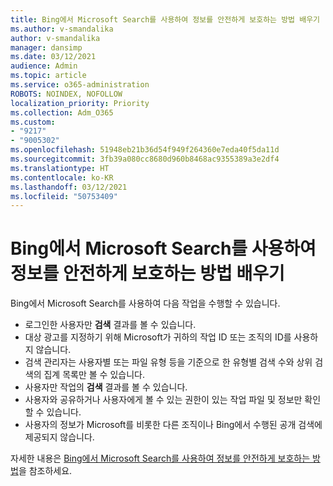 ```yaml
---
title: Bing에서 Microsoft Search를 사용하여 정보를 안전하게 보호하는 방법 배우기
ms.author: v-smandalika
author: v-smandalika
manager: dansimp
ms.date: 03/12/2021
audience: Admin
ms.topic: article
ms.service: o365-administration
ROBOTS: NOINDEX, NOFOLLOW
localization_priority: Priority
ms.collection: Adm_O365
ms.custom:
- "9217"
- "9005302"
ms.openlocfilehash: 51948eb21b36d54f949f264360e7eda40f5da11d
ms.sourcegitcommit: 3fb39a080cc8680d960b8468ac9355389a3e2df4
ms.translationtype: HT
ms.contentlocale: ko-KR
ms.lasthandoff: 03/12/2021
ms.locfileid: "50753409"
---
```

# <a name="learn-how-microsoft-search-in-bing-helps-keep-your-information-secure"></a>Bing에서 Microsoft Search를 사용하여 정보를 안전하게 보호하는 방법 배우기

Bing에서 Microsoft Search를 사용하여 다음 작업을 수행할 수 있습니다.

- 로그인한 사용자만 **검색** 결과를 볼 수 있습니다.
- 대상 광고를 지정하기 위해 Microsoft가 귀하의 작업 ID 또는 조직의 ID를 사용하지 않습니다.
- 검색 관리자는 사용자별 또는 파일 유형 등을 기준으로 한 유형별 검색 수와 상위 검색의 집계 목록만 볼 수 있습니다.
- 사용자만 작업의 **검색** 결과를 볼 수 있습니다.
- 사용자와 공유하거나 사용자에게 볼 수 있는 권한이 있는 작업 파일 및 정보만 확인할 수 있습니다.
- 사용자의 정보가 Microsoft를 비롯한 다른 조직이나 Bing에서 수행된 공개 검색에 제공되지 않습니다.

자세한 내용은 [Bing에서 Microsoft Search를 사용하여 정보를 안전하게 보호하는 방법](https://support.microsoft.com/office/how-microsoft-search-in-bing-helps-keep-your-info-secure-cbce46ae-bb1f-4d0e-86f1-5984f4589113)을 참조하세요.

